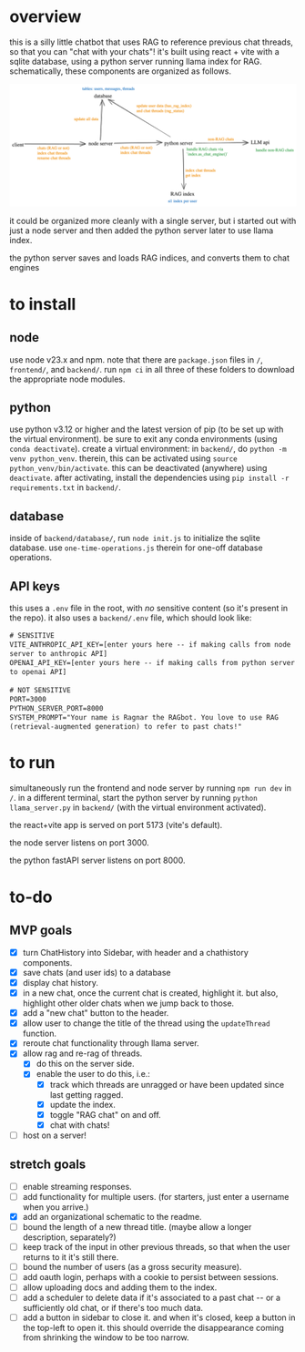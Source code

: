 # overview

this is a silly little chatbot that uses RAG to reference previous chat threads, so that you can "chat with your chats"! it's built using react + vite with a sqlite database, using a python server running llama index for RAG. schematically, these components are organized as follows.

![RAG Chatbot Schematic](assets/RAG-chatbot-schematic.png)

it could be organized more cleanly with a single server, but i started out with just a node server and then added the python server later to use llama index.

the python server saves and loads RAG indices, and converts them to chat engines

# to install

## node

use node v23.x and npm. note that there are `package.json` files in `/`, `frontend/`, and `backend/`. run `npm ci` in all three of these folders to download the appropriate node modules.

## python

use python v3.12 or higher and the latest version of pip (to be set up with the virtual environment). be sure to exit any conda environments (using `conda deactivate`). create a virtual environment: in `backend/`, do `python -m venv python_venv`. therein, this can be activated using `source python_venv/bin/activate`. this can be deactivated (anywhere) using `deactivate`. after activating, install the dependencies using `pip install -r requirements.txt` in `backend/`.

## database

inside of `backend/database/`, run `node init.js` to initialize the sqlite database. use `one-time-operations.js` therein for one-off database operations.

## API keys

this uses a `.env` file in the root, with _no_ sensitive content (so it's present in the repo). it also uses a `backend/.env` file, which should look like:

```
# SENSITIVE
VITE_ANTHROPIC_API_KEY=[enter yours here -- if making calls from node server to anthropic API]
OPENAI_API_KEY=[enter yours here -- if making calls from python server to openai API]

# NOT SENSITIVE
PORT=3000
PYTHON_SERVER_PORT=8000
SYSTEM_PROMPT="Your name is Ragnar the RAGbot. You love to use RAG (retrieval-augmented generation) to refer to past chats!"
```

# to run

simultaneously run the frontend and node server by running `npm run dev` in `/`. in a different terminal, start the python server by running `python llama_server.py` in `backend/` (with the virtual environment activated).

the react+vite app is served on port 5173 (vite's default).

the node server listens on port 3000.

the python fastAPI server listens on port 8000.

# to-do

## MVP goals

- [x] turn ChatHistory into Sidebar, with header and a chathistory components.
- [x] save chats (and user ids) to a database
- [x] display chat history.
- [x] in a new chat, once the current chat is created, highlight it. but also, highlight other older chats when we jump back to those.
- [x] add a "new chat" button to the header.
- [x] allow user to change the title of the thread using the `updateThread` function.
- [x] reroute chat functionality through llama server.
- [x] allow rag and re-rag of threads.
  - [x] do this on the server side.
  - [x] enable the user to do this, i.e.:
    - [x] track which threads are unragged or have been updated since last getting ragged.
    - [x] update the index.
    - [x] toggle "RAG chat" on and off.
    - [x] chat with chats!
- [ ] host on a server!

## stretch goals

- [ ] enable streaming responses.
- [ ] add functionality for multiple users. (for starters, just enter a username when you arrive.)
- [x] add an organizational schematic to the readme.
- [ ] bound the length of a new thread title. (maybe allow a longer description, separately?)
- [ ] keep track of the input in other previous threads, so that when the user returns to it it's still there.
- [ ] bound the number of users (as a gross security measure).
- [ ] add oauth login, perhaps with a cookie to persist between sessions.
- [ ] allow uploading docs and adding them to the index.
- [ ] add a scheduler to delete data if it's associated to a past chat -- or a sufficiently old chat, or if there's too much data.
- [ ] add a button in sidebar to close it. and when it's closed, keep a button in the top-left to open it. this should override the disappearance coming from shrinking the window to be too narrow.
